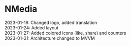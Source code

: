 # NMedia

2023-01-19: Changed logo, added translation <br />
2023-01-24: Added layout <br />
2023-01-27: Added colored icons (like, share) and counters <br />
2023-01-31: Architecture changed to MVVM  <br />